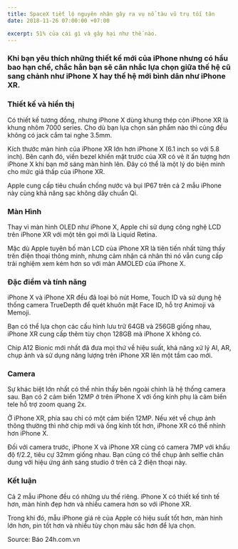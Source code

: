 ```yaml
---
title: SpaceX tiết lộ nguyên nhân gây ra vụ nổ tàu vũ trụ tối tân
date: 2018-11-26 07:00:00 +07:00

excerpt: 51% của cái gì và gây hại như thế nào.
---
```


### Khi bạn yêu thích những thiết kế mới của iPhone nhưng có hầu bao hạn chế, chắc hẳn bạn sẽ cân nhắc lựa chọn giữa thế hệ cũ sang chảnh như iPhone X hay thế hệ mới bình dân như iPhone XR.

### Thiết kế và hiển thị
Có thiết kế tương đồng, nhưng iPhone X dùng khung thép còn iPhone XR là khung nhôm 7000 series. Cho dù bạn lựa chọn sản phẩm nào thì cũng đều không có jack cắm tai nghe 3.5mm.

Kích thước màn hình của iPhone XR lớn hơn iPhone X (6.1 inch so với 5.8 inch). Bên cạnh đó, viền bezel khiến mặt trước của XR có vẻ ít ấn tượng hơn iPhone X khi bạn mở sáng màn hình lên. Đây có thể là một lý do biện minh cho mức giá thấp của iPhone XR.

Apple cung cấp tiêu chuẩn chống nước và bụi IP67 trên cả 2 mẫu iPhone này cùng khả năng sạc không dây chuẩn Qi.

### Màn Hình
Thay vì màn hình OLED như iPhone X, Apple chỉ sử dụng công nghệ LCD trên iPhone XR với một tên gọi mới là Liquid Retina.

Mặc dù Apple tuyên bố màn LCD của iPhone XR là tiên tiến nhất từng thấy trên điện thoại thông minh, nhưng cảm nhận cá nhân thì nó vẫn cung cấp trải nghiệm xem kém hơn so với màn AMOLED của iPhone X.

### Đặc điểm và tính năng
iPhone X và iPhone XR đều đã loại bỏ nút Home, Touch ID và sử dụng hệ thống camera TrueDepth để quét khuôn mặt Face ID, hỗ trợ Animoji và Memoji.

Bạn có thể lựa chọn các cấu hình lưu trữ 64GB và 256GB giống nhau, iPhone XR cung cấp thêm tùy chọn 128GB mà iPhone X không có.

Chip A12 Bionic mới nhất đã đưa mọi thứ về hiệu suất, khả năng xử lý AI, AR, chụp ảnh và sử dụng năng lượng trên iPhone XR lên một tầm cao mới.

### Camera
Sự khác biệt lớn nhất có thể nhìn thấy bên ngoài chính là hệ thống camera sau. Bạn có 2 cảm biến 12MP ở trên iPhone X với ống kính phụ là cảm biến tele hỗ trợ zoom quang 2x.

Ở iPhone XR, phía sau chỉ có một cảm biến 12MP. Nếu xét về chụp ảnh thông thường thì nhờ chip mới và ống kính tốt hơn, iPhone XR có thể nhỉnh hơn iPhone X.

Đối với camera trước, iPhone X và iPhone XR cùng có camera 7MP với khẩu độ f/2.2, tiêu cự 32mm giống nhau. Bạn cũng có thể chụp ảnh selfie chân dung với hiệu ứng ánh sáng studio ở trên cả 2 điện thoại này.

### Kết luận
Cả 2 mẫu iPhone đều có những ưu thế riêng. iPhone X có thiết kế tinh tế hơn, màn hình đẹp hơn và nhiều camera hơn so với iPhone XR.

Trong khi đó, mẫu iPhone giá rẻ của Apple có hiệu suất tốt hơn, màn hình lớn hơn, pin tốt hơn và nhiều tùy chọn màu sắc hơn để lựa chọn.

Source: Báo 24h.com.vn
